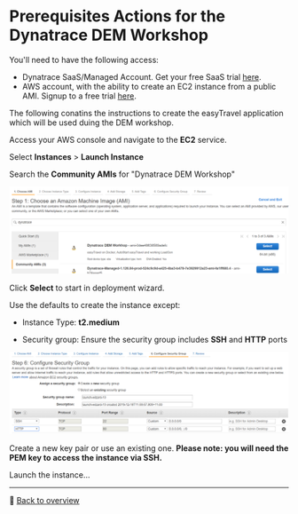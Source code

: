 # Prerequisites Actions for the Dynatrace DEM Workshop 

You'll need to have the following access:

* Dynatrace SaaS/Managed Account. Get your free SaaS trial [here](https://www.dynatrace.com/trial/).
* AWS account, with the ability to create an EC2 instance from a public AMI. Signup to a free trial [here](https://aws.amazon.com/free/).

The following conatins the instructions to create the easyTravel application which will be used duing the DEM workshop.

Access your AWS console and navigate to the **EC2** service.

Select **Instances** > **Launch Instance**

Search the **Community AMIs** for "Dynatrace DEM Workshop"

![Deploy](/assets/pre-publicami.png)

Click **Select** to start in deployment wizard.

Use the defaults to create the instance except:

* Instance Type: **t2.medium**
	
* Security group: Ensure the security group includes **SSH** and **HTTP** ports


![Deploy](/assets/pre-securitygroup.png)

Create a new key pair or use an existing one. **Please note: you will need the PEM key to access the instance via SSH.**

Launch the instance...

---
:arrow_up_small: [Back to overview](/README.md)
